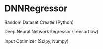 # DNNRegressor
Random Dataset Creater (Python)

Deep Neural Network Regressor (Tensorflow)

Input Optimizer (Scipy, Numpy)
